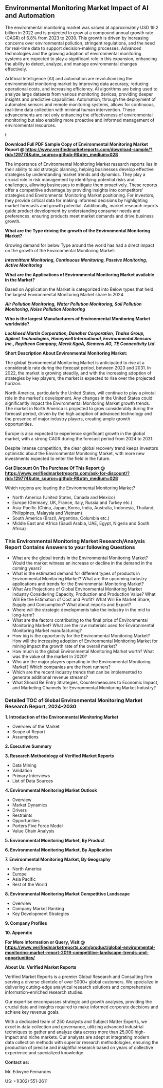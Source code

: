 <h2>Environmental Monitoring Market Impact of AI and Automation</h2><p>The environmental monitoring market was valued at approximately USD 19.2 billion in 2022 and is projected to grow at a compound annual growth rate (CAGR) of 6.8% from 2023 to 2030. This growth is driven by increasing concerns over environmental pollution, stringent regulations, and the need for real-time data to support decision-making processes. Advanced technologies and the growing adoption of environmental monitoring systems are expected to play a significant role in this expansion, enhancing the ability to detect, analyze, and manage environmental changes effectively.</p><p>Artificial Intelligence (AI) and automation are revolutionizing the environmental monitoring market by improving data accuracy, reducing operational costs, and increasing efficiency. AI algorithms are being used to analyze large datasets from various monitoring devices, providing deeper insights and predictive capabilities. Automation, through the deployment of automated sensors and remote monitoring systems, allows for continuous, real-time data collection with minimal human intervention. These advancements are not only enhancing the effectiveness of environmental monitoring but also enabling more proactive and informed management of environmental resources.</p>t</p><p id="" class=""><strong>Download Full PDF Sample Copy of Environmental Monitoring Market Report @ <a href="https://www.verifiedmarketreports.com/download-sample/?rid=129774&utm_source=github-R&utm_medium=028" target="_blank">https://www.verifiedmarketreports.com/download-sample/?rid=129774&utm_source=github-R&utm_medium=028</a></strong></p><p>The importance of&nbsp;Environmental Monitoring Market research reports lies in their ability to aid strategic planning, helping businesses develop effective strategies by understanding market trends and dynamics. They play a crucial role in risk management by identifying potential risks and challenges, allowing businesses to mitigate them proactively. These reports offer a competitive advantage by providing insights into competitors' strategies and Environmental Monitoring Market positioning. For investors, they provide critical data for making informed decisions by highlighting market forecasts and growth potential. Additionally, market research reports guide product development by understanding consumer needs and preferences, ensuring products meet market demands and drive business growth.</p><p><strong>What are the&nbsp;Type driving the growth of the Environmental Monitoring Market?</strong></p><p id="" class="">Growing demand for below Type around the world has had a direct impact on the growth of the Environmental Monitoring Market:</p><em><strong>Intermittent Monitoring, Continuous Monitoring, Passive Monitoring, Active Monitoring</strong></em></p><strong>What are the&nbsp;Applications&nbsp;of Environmental Monitoring Market available in the Market?</strong></p><p id="" class="">Based on Application the Market is categorized into Below types that held the largest Environmental Monitoring Market share In 2024.</p><em><strong>Air Pollution Monitoring, Water Pollution Monitoring, Soil Pollution Monitoring, Noise Pollution Monitoring</strong></em></p><strong>Who is the largest Manufacturers of Environmental Monitoring Market worldwide?</strong></p><p><em><strong>Lockheed Martin Corporation, Danaher Corporation, Thales Group, Agilent Technologies, Honeywell International, Environmental Sensors Inc., Raytheon Company, Merck KgaA, Siemens AG, TE Connectivity Ltd.</strong></em></p><p id="" class=""><strong>Short Description About Environmental Monitoring Market:</strong></p><p>The global Environmental Monitoring Market is anticipated to rise at a considerable rate during the forecast period, between 2023 and 2031. In 2022, the market is growing steadily, and with the increasing adoption of strategies by key players, the market is expected to rise over the projected horizon.</p><p>North America, particularly the United States, will continue to play a pivotal role in the market's development. Any changes in the United States could significantly impact the Environmental Monitoring Market growth trends. The market in North America is projected to grow considerably during the forecast period, driven by the high adoption of advanced technology and the presence of major industry players, creating ample growth opportunities.</p><p>Europe is also expected to experience significant growth in the global market, with a strong CAGR during the forecast period from 2024 to 2031.</p><p>Despite intense competition, the clear global recovery trend keeps investors optimistic about the Environmental Monitoring Market, with more new investments expected to enter the field in the future.</p><p id="" class=""><strong>Get Discount On The Purchase Of This Report @ <a href="https://www.verifiedmarketreports.com/ask-for-discount/?rid=129774&utm_source=github-R&utm_medium=028" target="_blank">https://www.verifiedmarketreports.com/ask-for-discount/?rid=129774&utm_source=github-R&utm_medium=028</a></strong></p>Which regions are leading the Environmental Monitoring Market?</p><ul><li>North America (United States, Canada and Mexico)</li><li>Europe (Germany, UK, France, Italy, Russia and Turkey etc.)</li><li>Asia-Pacific (China, Japan, Korea, India, Australia, Indonesia, Thailand, Philippines, Malaysia and Vietnam)</li><li>South America (Brazil, Argentina, Columbia etc.)</li><li>Middle East and Africa (Saudi Arabia, UAE, Egypt, Nigeria and South Africa)</li></ul><h3 id="" class="">This Environmental Monitoring Market Research/Analysis Report Contains Answers to your following Questions</h3><ul><li>What are the global trends in the Environmental Monitoring Market? Would the market witness an increase or decline in the demand in the coming years?</li><li>What is the estimated demand for different types of products in Environmental Monitoring Market? What are the upcoming industry applications and trends for the Environmental Monitoring Market?</li><li>What Are Projections of Global Environmental Monitoring Market Industry Considering Capacity, Production and Production Value? What Will Be the Estimation of Cost and Profit? What Will Be Market Share, Supply and Consumption? What about imports and Export?</li><li>Where will the strategic developments take the industry in the mid to long-term?</li><li>What are the factors contributing to the final price of Environmental Monitoring Market? What are the raw materials used for Environmental Monitoring Market manufacturing?</li><li>How big is the opportunity for the Environmental Monitoring Market? How will the increasing adoption of Environmental Monitoring Market for mining impact the growth rate of the overall market?</li><li>How much is the global Environmental Monitoring Market worth? What was the value of the market In 2020?</li><li>Who are the major players operating in the Environmental Monitoring Market? Which companies are the front runners?</li><li>Which are the recent industry trends that can be implemented to generate additional revenue streams?</li><li>What Should Be Entry Strategies, Countermeasures to Economic Impact, and Marketing Channels for Environmental Monitoring Market Industry?</li></ul><h3 id="" class="">Detailed TOC of Global Environmental Monitoring Market Research Report, 2024-2030</h3><p id="" class=""><strong>1. Introduction of the Environmental Monitoring Market</strong></p><ul><li>Overview of the Market</li><li>Scope of Report</li><li>Assumptions</li></ul><p id="" class=""><strong>2. Executive Summary</strong></p><p id="" class=""><strong>3. Research Methodology of Verified Market Reports</strong></p><ul><li>Data Mining</li><li>Validation</li><li>Primary Interviews</li><li>List of Data Sources</li></ul><p id="" class=""><strong>4. Environmental Monitoring Market Outlook</strong></p><ul><li>Overview</li><li>Market Dynamics</li><li>Drivers</li><li>Restraints</li><li>Opportunities</li><li>Porters Five Force Model</li><li>Value Chain Analysis</li></ul><p id="" class=""><strong>5. Environmental Monitoring Market, By Product</strong></p><p id="" class=""><strong>6. Environmental Monitoring Market, By Application</strong></p><p id="" class=""><strong>7. Environmental Monitoring Market, By Geography</strong></p><ul><li>North America</li><li>Europe</li><li>Asia Pacific</li><li>Rest of the World</li></ul><p id="" class=""><strong>8. Environmental Monitoring Market Competitive Landscape</strong></p><ul><li>Overview</li><li>Company Market Ranking</li><li>Key Development Strategies</li></ul><p id="" class=""><strong>9. Company Profiles</strong></p><p id="" class=""><strong>10. Appendix</strong></p><p id="" class=""><strong>For More Information or Query, Visit @ <a href="https://www.verifiedmarketreports.com/product/global-environmental-monitoring-market-report-2019-competitive-landscape-trends-and-opportunities/" target="_blank">https://www.verifiedmarketreports.com/product/global-environmental-monitoring-market-report-2019-competitive-landscape-trends-and-opportunities/</a></strong></p><p id="" class=""><strong>About Us: Verified Market Reports</strong></p><p id="" class="">Verified Market Reports is a premier Global Research and Consulting firm serving a diverse clientele of over 5000+ global customers. We specialize in delivering cutting-edge analytical research solutions and comprehensive information-enriched research studies.</p><p id="" class="">Our expertise encompasses strategic and growth analyses, providing the crucial data and insights required to make informed corporate decisions and achieve key revenue goals.</p><p id="" class="">With a dedicated team of 250 Analysts and Subject Matter Experts, we excel in data collection and governance, utilizing advanced industrial techniques to gather and analyze data across more than 25,000 high-impact and niche markets. Our analysts are adept at integrating modern data collection methods with superior research methodologies, ensuring the production of precise and insightful research based on years of collective experience and specialized knowledge.</p><p id="" class=""><strong>Contact us:</strong></p><p id="" class="">Mr. Edwyne Fernandes</p><p id="" class="">US: +1(302) 551-2611</p>